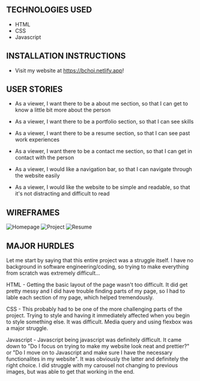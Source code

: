 ## TECHNOLOGIES USED

- HTML
- CSS
- Javascript

## INSTALLATION INSTRUCTIONS

- Visit my website at https://bchoi.netlify.app!

## USER STORIES

- As a viewer, I want there to be a about me section, so that I can get to know a little bit more about the person

- As a viewer, I want there to be a portfolio section, so that I can see skills

- As a viewer, I want there to be a resume section, so that I can see past work experiences

- As a viewer, I want there to be a contact me section, so that I can get in contact with the person

- As a viewer, I would like a navigation bar, so that I can navigate through the website easily

- As a viewer, I would like the website to be simple and readable, so that it's not distracting and difficult to read

## WIREFRAMES

![Homepage](https://github.com/brianchoi93/Brian-Portfolio/blob/bc/dev/wireframes/Screen%20Shot%202022-05-25%20at%2011.53.22%20AM.png)
![Project](https://github.com/brianchoi93/Brian-Portfolio/blob/bc/dev/wireframes/Screen%20Shot%202022-05-25%20at%2011.53.32%20AM.png)
![Resume](https://github.com/brianchoi93/Brian-Portfolio/blob/bc/dev/wireframes/Screen%20Shot%202022-05-25%20at%2011.53.43%20AM.png)

## MAJOR HURDLES

Let me start by saying that this entire project was a struggle itself. I have no background in software engineering/coding, so trying to make everything from scratch was extremely difficult...

HTML - Getting the basic layout of the page wasn't too difficult. It did get pretty messy and I did have trouble finding parts of my page, so I had to lable each section of my page, which helped tremendously.

CSS - This probably had to be one of the more challenging parts of the project. Trying to style and having it immediately affected when you begin to style something else. It was difficult. Media query and using flexbox was a major struggle.

Javascript - Javascript being javascript was definitely difficult. It came down to "Do I focus on trying to make my website look neat and prettier?" or "Do I move on to Javascript and make sure I have the necessary functionalites in my website". It was obviously the latter and definitely the right choice. I did struggle with my carousel not changing to previous images, but was able to get that working in the end.
